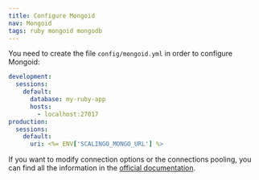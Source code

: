 ```yaml
---
title: Configure Mongoid
nav: Mongoid
tags: ruby mongoid mongodb
---
```


You need to create the file `config/mongoid.yml` in order to configure Mongoid:

```yaml
development:
  sessions:
    default:
      database: my-ruby-app
      hosts:
        - localhost:27017
production:
  sessions:
    default:
      uri: <%= ENV['SCALINGO_MONGO_URL'] %>
```

If you want to modify connection options or the connections pooling, you can
find all the information in the [official
documentation](http://mongoid.org/en/mongoid/docs/installation.html).

